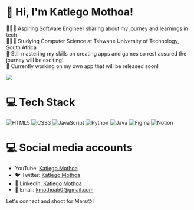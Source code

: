 <!-- Level 3: Add custom code -->

# 👋 Hi, I'm Katlego Mothoa!
👩🏻‍💻 Aspiring Software Engineer sharing about my journey and learnings in tech<br/>
👩🏻‍🎓 Studying Computer Science at Tshwane University of Technology, South Africa<br/>
🎨 Still mastering my skills on creating apps and games so rest assured the journey will be exciting!<br/>
💭 Currently working on my own app that will be released soon!<br/>

<!-- GitHub stats from https://github.com/anuraghazra/github-readme-stats -->
![](https://github-readme-stats.vercel.app/api?username=KatlegoMothoa&theme=radical&hide_border=false&include_all_commits=true&count_private=true)<br/>

# 💻 Tech Stack
<!-- Badges from https://github.com/Ileriayo/markdown-badges -->
![HTML5](https://img.shields.io/badge/html5-%23E34F26.svg?style=for-the-badge&logo=html5&logoColor=white)
![CSS3](https://img.shields.io/badge/css3-%231572B6.svg?style=for-the-badge&logo=css3&logoColor=white)
![JavaScript](https://img.shields.io/badge/javascript-%23323330.svg?style=for-the-badge&logo=javascript&logoColor=%23F7DF1E)
![Python](https://img.shields.io/badge/python-3670A0?style=for-the-badge&logo=python&logoColor=ffdd54)
![Java](https://img.shields.io/badge/java-%23ED8B00.svg?style=for-the-badge&logo=openjdk&logoColor=white)
![Figma](https://img.shields.io/badge/figma-%23F24E1E.svg?style=for-the-badge&logo=figma&logoColor=white)
![Notion](https://img.shields.io/badge/Notion-%23000000.svg?style=for-the-badge&logo=notion&logoColor=white)

# 💻 Social media accounts
-    YouTube: [Katlego Mothoa](https://www.youtube.com/@KatlegoMothoa-s1b)  
- 🐦 Twitter: [Katlego Mothoa](https://x.com/kmothoa50)  
- 💼 LinkedIn: [Katlego Mothoa](https://www.linkedin.com/in/katlego-mothoa-5b3523362/)  
- 💌 Email: kmothoa50@gmail.com

Let's connect and shoot for Mars😊!
